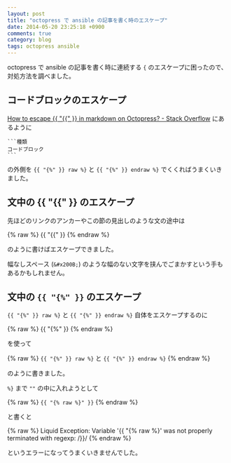 ```yaml
---
layout: post
title: "octopress で ansible の記事を書く時のエスケープ"
date: 2014-05-20 23:25:18 +0900
comments: true
category: blog
tags: octopress ansible
---
```

octopress で ansible の記事を書く時に連続する `{` のエスケープに困ったので、
対処方法を調べました。

<!--more-->

## コードブロックのエスケープ

[How to escape {{ "{{" }} in markdown on Octopress? - Stack Overflow](http://stackoverflow.com/questions/15786144/how-to-escape-in-markdown-on-octopress)
にあるように

    ```種類
    コードブロック
	```

の外側を
`{{ "{%" }} raw %}` と `{{ "{%" }} endraw %}`
でくくればうまくいきました。

## 文中の {{ "{{" }} のエスケープ

先ほどのリンクのアンカーやこの節の見出しのような文の途中は

{% raw %}
    {{ "{{" }}
{% endraw %}

のように書けばエスケープできました。

幅なしスペース (`&#x200B;`) のような幅のない文字を挟んでごまかすという手もあるかもしれません。

## 文中の `{{ "{%" }}` のエスケープ

`{{ "{%" }} raw %}` と `{{ "{%" }} endraw %}` 自体をエスケープするのに

{% raw %}
    {{ "{%" }}
{% endraw %}

を使って

{% raw %}
    `{{ "{%" }} raw %}` と `{{ "{%" }} endraw %}`
{% endraw %}

のように書きました。

`%}` まで `""` の中に入れようとして

{% raw %}
    `{{ "{% raw %}" }}`
{% endraw %}

と書くと

{% raw %}
    Liquid Exception: Variable '{{ "{% raw %}' was not properly terminated with regexp: /\}\}/
{% endraw %}

というエラーになってうまくいきませんでした。
